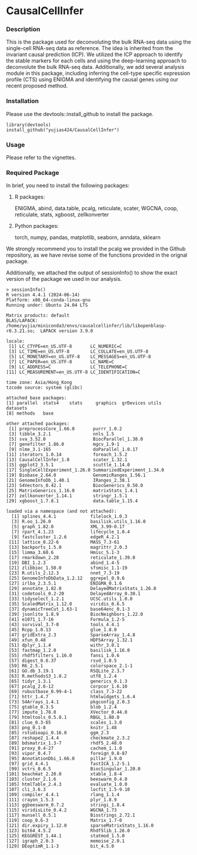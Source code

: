 # CausalCellInfer

### Description

This is the package used for deconvoluting the bulk RNA-seq data using the single-cell RNA-seq data as reference. The idea is inherited from the invariant causal prediction (ICP). 
We utilized the ICP approach to identify the stable markers for each cells and using the deep-learning approach to deconvolute the bulk RNA-seq data. Additionally, we add several 
analysis module in this package, including inferring the cell-type specific expression profile (CTS) using ENIGMA and identifying the causal genes using our recent proposed method.

### Installation

Please use the devtools::install_github to install the package.
```
library(devtools)
install_github("yujias424/CausalCellInfer")
```

### Usage

Please refer to the vignettes.

### Required Package

In brief, you need to install the following packages: 

1. R packages:

    ENIGMA, abind, data.table, pcalg, reticulate, scater, WGCNA, coop, reticulate, stats, xgboost, zellkonverter
2. Python packages:

    torch, numpy, pandas, matplotlib, seaborn, anndata, sklearn

We strongly recommend you to install the pcalg we provided in the Github repository, as we have revise some of the functions provided in the orignal package.

Additionally, we attached the output of sessionInfo() to show the exact version of the package we used in our analysis.

```
> sessionInfo()
R version 4.4.1 (2024-06-14)
Platform: x86_64-conda-linux-gnu
Running under: Ubuntu 24.04 LTS

Matrix products: default
BLAS/LAPACK: /home/yujia/miniconda3/envs/causalcellinfer/lib/libopenblasp-r0.3.21.so;  LAPACK version 3.9.0

locale:
 [1] LC_CTYPE=en_US.UTF-8       LC_NUMERIC=C              
 [3] LC_TIME=en_US.UTF-8        LC_COLLATE=en_US.UTF-8    
 [5] LC_MONETARY=en_US.UTF-8    LC_MESSAGES=en_US.UTF-8   
 [7] LC_PAPER=en_US.UTF-8       LC_NAME=C                 
 [9] LC_ADDRESS=C               LC_TELEPHONE=C            
[11] LC_MEASUREMENT=en_US.UTF-8 LC_IDENTIFICATION=C       

time zone: Asia/Hong_Kong
tzcode source: system (glibc)

attached base packages:
[1] parallel  stats4    stats     graphics  grDevices utils     datasets 
[8] methods   base     

other attached packages:
 [1] preprocessCore_1.66.0       purrr_1.0.2                
 [3] tibble_3.2.1                nnls_1.5                   
 [5] sva_3.52.0                  BiocParallel_1.38.0        
 [7] genefilter_1.86.0           mgcv_1.9-1                 
 [9] nlme_3.1-165                doParallel_1.0.17          
[11] iterators_1.0.14            foreach_1.5.2              
[13] CausalCellInfer_1.0         scater_1.32.1              
[15] ggplot2_3.5.1               scuttle_1.14.0             
[17] SingleCellExperiment_1.26.0 SummarizedExperiment_1.34.0
[19] Biobase_2.64.0              GenomicRanges_1.56.1       
[21] GenomeInfoDb_1.40.1         IRanges_2.38.1             
[23] S4Vectors_0.42.1            BiocGenerics_0.50.0        
[25] MatrixGenerics_1.16.0       matrixStats_1.4.1          
[27] zellkonverter_1.14.1        stringr_1.5.1              
[29] xgboost_1.7.8.1             data.table_1.15.4          

loaded via a namespace (and not attached):
  [1] splines_4.4.1             filelock_1.0.3           
  [3] R.oo_1.26.0               basilisk.utils_1.16.0    
  [5] graph_1.82.0              XML_3.99-0.17            
  [7] rpart_4.1.23              lifecycle_1.0.4          
  [9] fastcluster_1.2.6         edgeR_4.2.1              
 [11] lattice_0.22-6            MASS_7.3-61              
 [13] backports_1.5.0           magrittr_2.0.3           
 [15] limma_3.60.6              Hmisc_5.1-3              
 [17] rmarkdown_2.28            reticulate_1.39.0        
 [19] DBI_1.2.3                 abind_1.4-5              
 [21] zlibbioc_1.50.0           sfsmisc_1.1-19           
 [23] R.utils_2.12.3            nnet_7.3-19              
 [25] GenomeInfoDbData_1.2.12   ggrepel_0.9.6            
 [27] irlba_2.3.5.1             ENIGMA_0.1.6             
 [29] annotate_1.82.0           DelayedMatrixStats_1.26.0
 [31] codetools_0.2-20          DelayedArray_0.30.1      
 [33] tidyselect_1.2.1          UCSC.utils_1.0.0         
 [35] ScaledMatrix_1.12.0       viridis_0.6.5            
 [37] dynamicTreeCut_1.63-1     base64enc_0.1-3          
 [39] jsonlite_1.8.9            BiocNeighbors_1.22.0     
 [41] e1071_1.7-16              Formula_1.2-5            
 [43] survival_3.7-0            tools_4.4.1              
 [45] Rcpp_1.0.13               glue_1.8.0               
 [47] gridExtra_2.3             SparseArray_1.4.8        
 [49] xfun_0.48                 HDF5Array_1.32.1         
 [51] dplyr_1.1.4               withr_3.0.1              
 [53] fastmap_1.2.0             basilisk_1.16.0          
 [55] rhdf5filters_1.16.0       fansi_1.0.6              
 [57] digest_0.6.37             rsvd_1.0.5               
 [59] R6_2.5.1                  colorspace_2.1-1         
 [61] GO.db_3.19.1              RSQLite_2.3.7            
 [63] R.methodsS3_1.8.2         utf8_1.2.4               
 [65] tidyr_1.3.1               generics_0.1.3           
 [67] pcalg_2.6-12              corpcor_1.6.10           
 [69] robustbase_0.99-4-1       class_7.3-22             
 [71] httr_1.4.7                htmlwidgets_1.6.4        
 [73] S4Arrays_1.4.1            pkgconfig_2.0.3          
 [75] gtable_0.3.5              blob_1.2.4               
 [77] impute_1.78.0             XVector_0.44.0           
 [79] htmltools_0.5.8.1         RBGL_1.80.0              
 [81] clue_0.3-65               scales_1.3.0             
 [83] png_0.1-8                 knitr_1.48               
 [85] rstudioapi_0.16.0         ggm_2.3                  
 [87] reshape2_1.4.4            checkmate_2.3.2          
 [89] bdsmatrix_1.3-7           rhdf5_2.48.0             
 [91] proxy_0.4-27              cachem_1.1.0             
 [93] vipor_0.4.7               foreign_0.8-87           
 [95] AnnotationDbi_1.66.0      pillar_1.9.0             
 [97] grid_4.4.1                fastICA_1.2-5.1          
 [99] vctrs_0.6.5               BiocSingular_1.20.0      
[101] beachmat_2.20.0           xtable_1.8-4             
[103] cluster_2.1.6             beeswarm_0.4.0           
[105] htmlTable_2.4.3           evaluate_1.0.0           
[107] cli_3.6.3                 locfit_1.5-9.10          
[109] compiler_4.4.1            rlang_1.1.4              
[111] crayon_1.5.3              plyr_1.8.9               
[113] ggbeeswarm_0.7.2          stringi_1.8.4            
[115] viridisLite_0.4.2         WGCNA_1.73               
[117] munsell_0.5.1             Biostrings_2.72.1        
[119] coop_0.6-3                Matrix_1.7-0             
[121] dir.expiry_1.12.0         sparseMatrixStats_1.16.0 
[123] bit64_4.5.2               Rhdf5lib_1.26.0          
[125] KEGGREST_1.44.1           statmod_1.5.0            
[127] igraph_2.0.3              memoise_2.0.1            
[129] DEoptimR_1.1-3            bit_4.5.0
```
